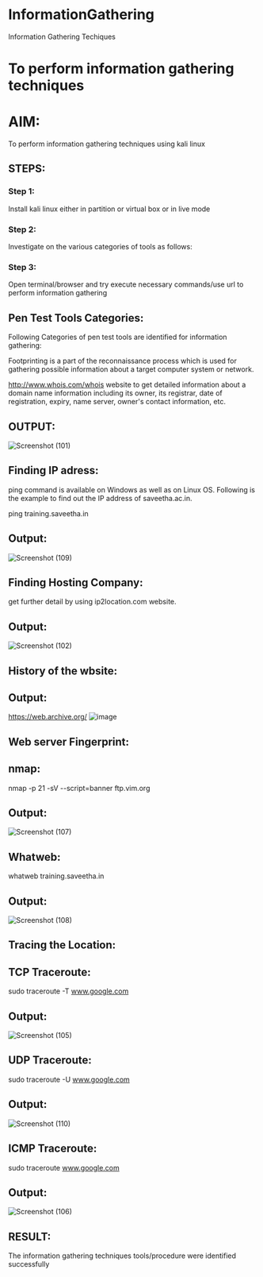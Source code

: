 # InformationGathering
Information Gathering Techiques

# To perform information gathering techniques

# AIM:

To perform information gathering techniques using kali linux 

## STEPS:

### Step 1:

Install kali linux either in partition or virtual box or in live mode

### Step 2:

Investigate on the various categories of tools as follows:

### Step 3:
Open terminal/browser and try execute necessary commands/use url to perform information gathering
## Pen Test Tools Categories:
Following Categories of pen test tools are identified for information gathering:

Footprinting is a part of the reconnaissance process which is used for gathering possible information about a target computer system or network.

http://www.whois.com/whois website to get detailed information about a domain name information including its owner, its registrar, date of registration, expiry, name server, owner's contact information, etc.


## OUTPUT:
![Screenshot (101)](https://github.com/user-attachments/assets/0c7a892b-9abf-4593-afac-b962e607acc2)

## Finding IP adress:
ping command is available on Windows as well as on Linux OS. Following is the example to find out the IP address of saveetha.ac.in.

ping training.saveetha.in

## Output:
![Screenshot (109)](https://github.com/user-attachments/assets/86aad831-b76c-4f79-af34-cdf3e40143f6)

## Finding Hosting Company:
get further detail by using ip2location.com website.

## Output:
![Screenshot (102)](https://github.com/user-attachments/assets/bd9812a1-c453-4f03-8f6c-80b9f6237db9)

## History of the wbsite:
## Output:
https://web.archive.org/
![image](https://github.com/gokul-sureshkumar/InformationGathering/assets/121148715/f5166239-895a-4e51-924a-1771ccea3ec8)
## Web server Fingerprint:

## nmap:

nmap -p 21 -sV --script=banner ftp.vim.org

## Output:

![Screenshot (107)](https://github.com/user-attachments/assets/95195721-a1ff-4d7f-9567-1e7b7bafa39c)

## Whatweb:

whatweb training.saveetha.in

## Output:
![Screenshot (108)](https://github.com/user-attachments/assets/65de4a52-9d3a-4dcb-b949-e0872d166243)


## Tracing the Location:
## TCP Traceroute:

sudo traceroute -T www.google.com

## Output:
![Screenshot (105)](https://github.com/user-attachments/assets/4b192906-3975-4d56-a130-12e810aaa2c6)

## UDP Traceroute:

sudo traceroute -U www.google.com

## Output:
![Screenshot (110)](https://github.com/user-attachments/assets/f938bbe2-c4e2-4f23-a3d9-042509ab2e95)

## ICMP Traceroute:

sudo traceroute  www.google.com

## Output:

![Screenshot (106)](https://github.com/user-attachments/assets/7ff961f7-a420-4b78-ba6d-22de3e127e48)





## RESULT:
The information gathering techniques tools/procedure were  identified successfully
